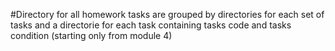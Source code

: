 #Directory for all homework
tasks are grouped by directories for each set of tasks and a directorie for each task containing tasks code and tasks condition (starting only from module 4)
